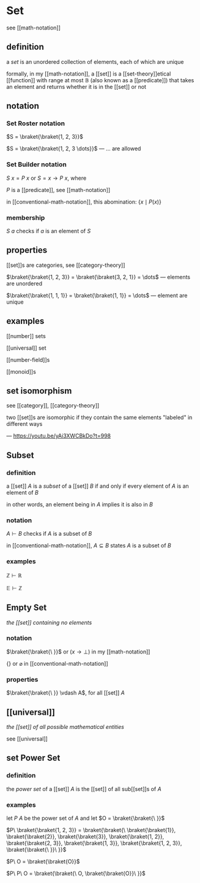 # Set

see [[math-notation]]

## definition

a _set_ is an unordered collection of elements, each of which are unique

formally, in my [[math-notation]], a [[set]] is a [[set-theory]]etical [[function]] with range at most $\mathbb B$ (also known as a [[predicate]]) that takes an element and returns whether it is in the [[set]] or not

## notation

### Set Roster notation

$S = \braket{\braket{1, 2, 3}}$

$S = \braket{\braket{1, 2, 3 \dots}}$ &mdash; $\dots$ are allowed

### Set Builder notation

$S\ x = P\ x$ or $S = x \rightarrow P\ x$, where

$P$ is a [[predicate]], see [[math-notation]]

in [[conventional-math-notation]], this abomination: $\lbrace x \mid P(x) \rbrace$

### membership

$S\ a$ checks if $a$ is an element of $S$

## properties

[[set]]s are categories, see [[category-theory]]

$\braket{\braket{1, 2, 3}} = \braket{\braket{3, 2, 1}} = \dots$ &mdash; elements are unordered

$\braket{\braket{1, 1, 1}} = \braket{\braket{1, 1}} = \dots$ &mdash; element are unique

## examples

[[number]] sets

[[universal]] set

[[number-field]]s

[[monoid]]s

## set isomorphism

see [[category]], [[category-theory]]

two [[set]]s are isomorphic if they contain the same elements "labeled" in different ways

&mdash; <https://youtu.be/yAi3XWCBkDo?t=998>

## Subset

### definition

a [[set]] $A$ is a _subset_ of a [[set]] $B$ if and only if every element of $A$ is an element of $B$

in other words, an element being in $A$ implies it is also in $B$

### notation

$A \vdash B$ checks if $A$ is a subset of $B$

in [[conventional-math-notation]], $A \subseteq B$ states $A$ is a subset of $B$

### examples

$\mathbb Z \vdash \mathbb R$

$\mathbb E \vdash \mathbb Z$

## Empty Set

_the [[set]] containing no elements_

### notation

$\braket{\braket{\ }}$ or $(x \rightarrow \bot)$ in my [[math-notation]]

$\lbrace \rbrace$ or $\varnothing$ in [[conventional-math-notation]]

### properties

$\braket{\braket{\ }} \vdash A$, for all [[set]] $A$

## [[universal]]

_the [[set]] of all possible mathematical entities_

see [[universal]]

## set Power Set

### definition

the _power set_ of a [[set]] $A$ is the [[set]] of all sub[[set]]s of $A$

### examples

let $P\ A$ be the power set of $A$ and let $O = \braket{\braket{\ }}$

$P\ \braket{\braket{1, 2, 3}} = \braket{\braket{\ \braket{\braket{1}}, \braket{\braket{2}}, \braket{\braket{3}}, \braket{\braket{1, 2}}, \braket{\braket{2, 3}}, \braket{\braket{1, 3}}, \braket{\braket{1, 2, 3}}, \braket{\braket{\ }}\ }}$

$P\ O = \braket{\braket{O}}$

$P\ P\ O = \braket{\braket{\ O, \braket{\braket{O}}\ }}$
